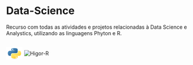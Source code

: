 # Data-Science
Recurso com todas as atividades e projetos relacionadas à Data Science e Analystics, utilizando as linguagens Phyton e R.
##
<img align="center" alt="Higor-Python" height="35" width="45" src="https://raw.githubusercontent.com/devicons/devicon/master/icons/python/python-original.svg" style="max-width: 100%;">    <img align="center" alt="Higor-R" height="30" width="40" src="https://user-images.githubusercontent.com/102627812/183654129-6cf87f53-b3a5-41cf-9b7d-4a1a16473492.png" style="max-width: 100%;">
